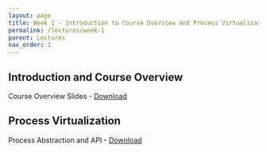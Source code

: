 ```yaml
---
layout: page
title: Week 1 - Introduction to Course Overview and Process Virtualization
permalink: /lectures/week-1
parent: Lectures
nav_order: 1
---
```


## Introduction and Course Overview
Course Overview Slides - [Download](https://karthikv1392.github.io/cs3301_osn/slides/OSN_L01_intro.pdf)

## Process Virtualization
Process Abstraction and API - [Download](https://karthikv1392.github.io/cs3301_osn/slides/OSN_L02_Process_API.pdf)